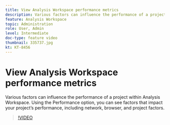 ```yaml
---
title: View Analysis Workspace performance metrics
description: Various factors can influence the performance of a project within Analysis Workspace. Using the Performance option, you can see factors that impact your project’s performance, including network, browser, and project factors.
feature: Analysis Workspace
topic: Administration 
role: User, Admin
level: Intermediate
doc-type: feature video
thumbnail: 335737.jpg
kt: KT-8456
---
```


# View Analysis Workspace performance metrics

Various factors can influence the performance of a project within Analysis Workspace. Using the Performance option, you can see factors that impact your project’s performance, including network, browser, and project factors.


>[!VIDEO](https://video.tv.adobe.com/v/335737/?quality=12&learn=on)